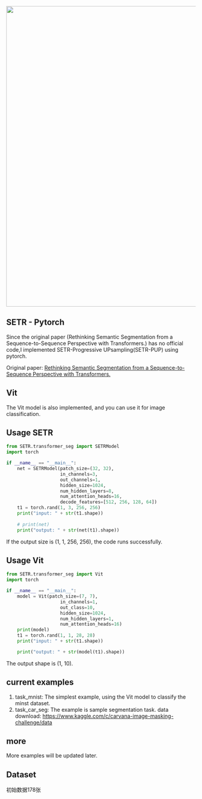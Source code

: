 
<img src="./SETR.png" width="800px"></img>

## SETR - Pytorch

Since the original paper (Rethinking Semantic Segmentation from a Sequence-to-Sequence Perspective with Transformers.) has no official code,I implemented SETR-Progressive UPsampling(SETR-PUP) using pytorch.

Original paper: <a href="https://arxiv.org/abs/2012.15840">Rethinking Semantic Segmentation from a Sequence-to-Sequence Perspective with Transformers.</a>

## Vit
The Vit model is also implemented, and you can use it for image classification.

## Usage SETR

```python
from SETR.transformer_seg import SETRModel
import torch 

if __name__ == "__main__":
    net = SETRModel(patch_size=(32, 32), 
                    in_channels=3, 
                    out_channels=1, 
                    hidden_size=1024, 
                    num_hidden_layers=8, 
                    num_attention_heads=16, 
                    decode_features=[512, 256, 128, 64])
    t1 = torch.rand(1, 3, 256, 256)
    print("input: " + str(t1.shape))
    
    # print(net)
    print("output: " + str(net(t1).shape))

```
If the output size is (1, 1, 256, 256), the code runs successfully.

## Usage Vit
```python 
from SETR.transformer_seg import Vit
import torch 

if __name__ == "__main__":
    model = Vit(patch_size=(7, 7), 
                    in_channels=1, 
                    out_class=10, 
                    hidden_size=1024, 
                    num_hidden_layers=1, 
                    num_attention_heads=16)
    print(model)
    t1 = torch.rand(1, 1, 28, 28)
    print("input: " + str(t1.shape))

    print("output: " + str(model(t1).shape))
```
The output shape is (1, 10).

## current examples
1. task_mnist: The simplest example, using the Vit model to classify the minst dataset.
2. task_car_seg: The example is sample segmentation task. data download: <a href="https://www.kaggle.com/c/carvana-image-masking-challenge/data">https://www.kaggle.com/c/carvana-image-masking-challenge/data</a>

## more
More examples will be updated later.

## Dataset
初始数据178张